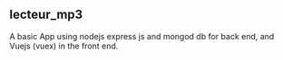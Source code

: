 ## lecteur_mp3

A basic App using nodejs express js and mongod db for back end,
and Vuejs (vuex) in the front end.
